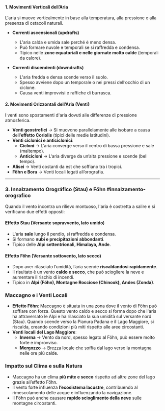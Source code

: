 #### **1. Movimenti Verticali dell’Aria**

L'aria si muove verticalmente in base alla temperatura, alla pressione e alla presenza di ostacoli naturali.

- **Correnti ascensionali (updrafts)**
    - L'aria calda e umida sale perché è meno densa.
    - Può formare nuvole e temporali se si raffredda e condensa.
    - Tipico nelle **zone equatoriali e nelle giornate molto calde** (temporali da calore).

- **Correnti discendenti (downdrafts)**
    - L'aria fredda e densa scende verso il suolo.
    - Spesso avviene dopo un temporale o nei pressi dell’occhio di un ciclone.
    - Causa venti improvvisi e raffiche di burrasca.

#### **2. Movimenti Orizzontali dell’Aria (Venti)**
I venti sono spostamenti d'aria dovuti alle differenze di pressione atmosferica.

- **Venti geostrofici** → Si muovono parallelamente alle isobare a causa dell’**effetto Coriolis** (tipici delle medie latitudini).
- **Venti ciclonici e anticiclonici**:
    - **Cicloni** → L’aria converge verso il centro di bassa pressione e sale (maltempo).
    - **Anticicloni** → L’aria diverge da un’alta pressione e scende (bel tempo).
- **Alisei** → Venti costanti da est che soffiano tra i tropici.
- **Föhn e Bora** → Venti locali legati all’orografia.

---

### **3. Innalzamento Orográfico (Stau) e Föhn** #innalzamento-orografico

Quando il vento incontra un rilievo montuoso, l'aria è costretta a salire e si verificano due effetti opposti:

#### **Effetto Stau (Versante sopravvento, lato umido)**
- L'aria **sale** lungo il pendio, si raffredda e condensa.
- Si formano **nubi e precipitazioni abbondanti**.
- Tipico delle **Alpi settentrionali, Himalaya, Ande**.
#### **Effetto Föhn (Versante sottovento, lato secco)**
- Dopo aver rilasciato l’umidità, l’aria scende **riscaldandosi rapidamente**.
- Il risultato è un vento **caldo e secco**, che può sciogliere la neve e aumentare il rischio di incendi.
- Tipico in **Alpi (Föhn), Montagne Rocciose (Chinook), Andes (Zonda)**.

### **Maccagno e i Venti Locali**

- **Effetto Föhn**: Maccagno è situata in una zona dove il vento di Föhn può soffiare con forza. Questo vento caldo e secco si forma dopo che l'aria ha attraversato le Alpi e ha rilasciato la sua umidità sul versante nord (Stau). Quando scende verso la Pianura Padana e il Lago Maggiore, si riscalda, creando condizioni più miti rispetto alle aree circostanti.
- **Venti locali del Lago Maggiore**:
    - **Inverna** → Vento da nord, spesso legato al Föhn, può essere molto forte e improvviso.
    - **Mergozzo** → Brezza locale che soffia dal lago verso la montagna nelle ore più calde.

### **Impatto sul Clima e sulla Natura**

- Maccagno ha un clima **più mite e secco** rispetto ad altre zone del lago grazie all’effetto Föhn.
- Il vento forte influenza **l’ecosistema lacustre**, contribuendo al rimescolamento delle acque e influenzando la navigazione.
- Il Föhn può anche causare **rapido scioglimento della neve** sulle montagne circostanti.